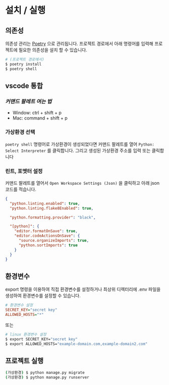 # 설치 / 실행

## 의존성

의존성 관리는 [Poetry](https://python-poetry.org/docs/) 으로 관리됩니다. 프로젝트 경로에서 아래 명령어를 입력해 프로젝트에 필요한 의존성을 설치 할 수 있습니다.

```bash
# (프로젝트 경로에서)
$ poetry install
$ poetry shell
```

## vscode 통합

### _커맨드 팔레트 여는 법_

- Window: ctrl + shift + p
- Mac: command + shift + p

### 가상환경 선택

`poetry shell` 명령어로 가상환경이 생성되었다면 커맨드 팔레트를 열어 `Python: Select Interpreter` 를 클릭합니다.
그리고 생성된 가상환경 주소를 입력 또는 클릭합니다

### 린트, 포멧터 설정

커맨드 팔레트를 열어서 `Open Workspace Settings (Json)` 을 클릭하고 아래 json 코드를 적습니다.

```json
{
  "python.linting.enabled": true,
  "python.linting.flake8Enabled": true,

  "python.formatting.provider": "black",

  "[python]": {
    "editor.formatOnSave": true,
    "editor.codeActionsOnSave": {
      "source.organizeImports": true,
      "python.sortImports": true
    }
  }
}
```

## 환경변수

export 명령을 이용하여 직접 환경변수를 설정하거나 최상위 디렉터리에 .env 파일을 생성하여 환경변수를 설정할 수 있습니다.

```ini
# 환경변수 설정
SECRET_KEY="secret key"
ALLOWED_HOSTS="*"
```

또는

```bash
# linux 환경변수 설정
$ export SECRET_KEY="secret key"
$ export ALLOWED_HOSTS="example-domain.com,example-domain2.com"
```

## 프로젝트 실행

```bash
(가상환경) $ python manage.py migrate
(가상환경) $ python manage.py runserver
```
